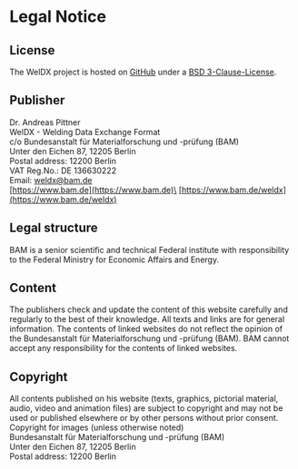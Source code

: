 # Legal Notice

## License
The WelDX project is hosted on [GitHub](https://github.com/BAMWelDX/weldx) under a [BSD 3-Clause-License](https://github.com/BAMWelDX/weldx/blob/master/LICENSE).

## Publisher
Dr. Andreas Pittner\
WelDX - Welding Data Exchange Format\
c/o Bundesanstalt für Materialforschung und -prüfung (BAM)\
Unter den Eichen 87, 12205 Berlin\
Postal address: 12200 Berlin\
VAT Reg.No.: DE 136630222\
Email: [weldx@bam.de](mailto:weldx@bam.de)\
[https://www.bam.de](https://www.bam.de)\
[https://www.bam.de/weldx](https://www.bam.de/weldx)

## Legal structure
BAM is a senior scientific and technical Federal institute with responsibility to the Federal Ministry for Economic Affairs and Energy.

## Content
The publishers check and update the content of this website carefully and regularly to the best of their knowledge.
All texts and links are for general information. The contents of linked websites do not reflect the opinion of the Bundesanstalt für Materialforschung und -prüfung (BAM).
BAM cannot accept any responsibility for the contents of linked websites.

## Copyright
All contents published on his website (texts, graphics, pictorial material, audio, video and animation files) are subject to copyright and may not be used or published elsewhere or by other persons without prior consent.
Copyright for images (unless otherwise noted)\
Bundesanstalt für Materialforschung und -prüfung (BAM)\
Unter den Eichen 87, 12205 Berlin\
Postal address: 12200 Berlin
